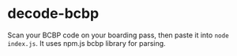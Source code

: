 # decode-bcbp

Scan your BCBP code on your boarding pass, then paste it into `node index.js`. It uses npm.js bcbp library for parsing.

